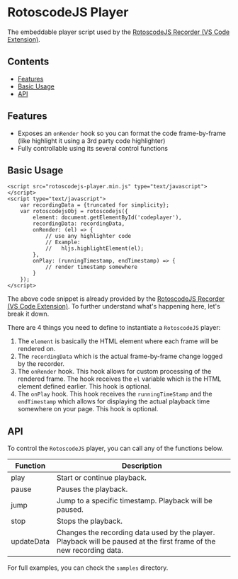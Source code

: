 # RotoscodeJS Player

The embeddable player script used by the [RotoscodeJS Recorder (VS Code Extension)](https://github.com/projectkenneth/rotoscodejs-player).

## Contents
- [Features](#features)
- [Basic Usage](#basic-usage)
- [API](#api)

## Features
* Exposes an `onRender` hook so you can format the code frame-by-frame (like highlight it using a 3rd party code highlighter)
* Fully controllable using its several control functions

## Basic Usage
```
<script src="rotoscodejs-player.min.js" type="text/javascript"></script>
<script type="text/javascript">
    var recordingData = {truncated for simplicity};
    var rotoscodejsObj = rotoscodejs({
        element: document.getElementById('codeplayer'),
        recordingData: recordingData,
        onRender: (el) => {
            // use any highlighter code
            // Example:
            //   hljs.highlightElement(el);
        },
        onPlay: (runningTimestamp, endTimestamp) => {
            // render timestamp somewhere
        }
    });
</script>
```

The above code snippet is already provided by the [RotoscodeJS Recorder (VS Code Extension)](https://github.com/projectkenneth/rotoscodejs-player). To further understand what's happening here, let's break it down. 

There are 4 things you need to define to instantiate a `RotoscodeJS` player:
1. The `element` is basically the HTML element where each frame will be rendered on.
2. The `recordingData` which is the actual frame-by-frame change logged by the recorder.
3. The `onRender` hook. This hook allows for custom processing of the rendered frame. The hook receives the `el` variable which is the HTML element defined earlier. This hook is optional.
4. The `onPlay` hook. This hook receives the `runningTimeStamp` and the `endTimestamp` which allows for displaying the actual playback time somewhere on your page. This hook is optional.

## API
To control the `RotoscodeJS` player, you can call any of the functions below.

| Function | Description |
| --- | --- |
| play | Start or continue playback. |
| pause | Pauses the playback. |
| jump | Jump to a specific timestamp. Playback will be paused. |
| stop | Stops the playback. |
| updateData | Changes the recording data used by the player. Playback will be paused at the first frame of the new recording data. |

For full examples, you can check the `samples` directory.